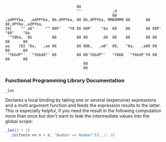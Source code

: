 ```
                                88                                                    
                                ""              ,d                                    
                                                88                                    
,adPPYba,  ,adPPYba, 8b,dPPYba, 88 8b,dPPYba, MM88MMM 88       88 88,dPYba,,adPYba,   
I8[    "" a8"     "" 88P'   "Y8 88 88P'    "8a  88    88       88 88P'   "88"    "8a  
 `"Y8ba,  8b         88         88 88       d8  88    88       88 88      88      88  
aa    ]8I "8a,   ,aa 88         88 88b,   ,a8"  88,   "8a,   ,a88 88      88      88  
`"YbbdP"'  `"Ybbd8"' 88         88 88`YbbdP"'   "Y888  `"YbbdP'Y8 88      88      88  
                                   88                                                 
                                   88                                                 
```

### Functional Programming Library Documentation

`_let`

Declares a local binding by taking one or several (expensive) expressions and a multi argument function and feeds the expression results to the latter. This is especially helpful, if you need the result in the following computation more than once but don't want to leak the intermediate values into the global scope:

```javascript
_let(3 * 3)
  .in(fun(n => n + n, "Number => Number")); // 18
```
